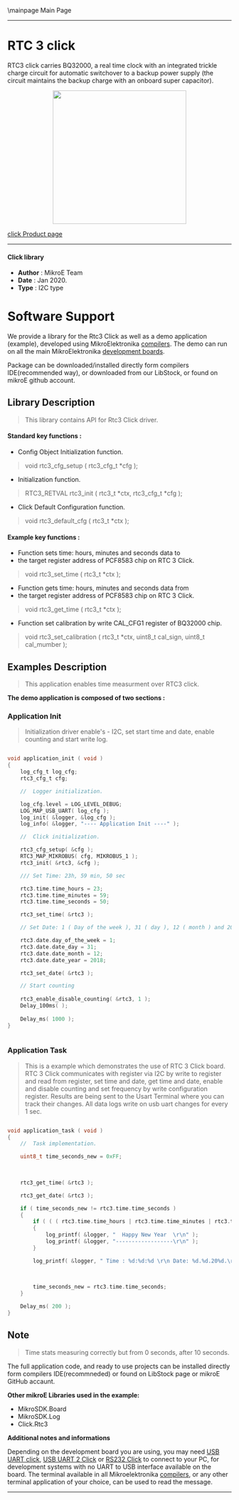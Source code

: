 \mainpage Main Page
 
---
# RTC 3 click

RTC3 click carries BQ32000, a real time clock with an integrated trickle charge circuit for automatic switchover to a backup power supply (the circuit maintains the backup charge with an onboard super capacitor).

<p align="center">
  <img src="https://download.mikroe.com/images/click_for_ide/rtc3_click.png" height=300px>
</p>

[click Product page](<https://www.mikroe.com/rtc-3-click>)

---


#### Click library 

- **Author**        : MikroE Team
- **Date**          : Jan 2020.
- **Type**          : I2C type


# Software Support

We provide a library for the Rtc3 Click 
as well as a demo application (example), developed using MikroElektronika 
[compilers](https://shop.mikroe.com/compilers). 
The demo can run on all the main MikroElektronika [development boards](https://shop.mikroe.com/development-boards).

Package can be downloaded/installed directly form compilers IDE(recommended way), or downloaded from our LibStock, or found on mikroE github account. 

## Library Description

> This library contains API for Rtc3 Click driver.

#### Standard key functions :

- Config Object Initialization function.
> void rtc3_cfg_setup ( rtc3_cfg_t *cfg ); 
 
- Initialization function.
> RTC3_RETVAL rtc3_init ( rtc3_t *ctx, rtc3_cfg_t *cfg );

- Click Default Configuration function.
> void rtc3_default_cfg ( rtc3_t *ctx );


#### Example key functions :

- Function sets time: hours, minutes and seconds data to
- the target register address of PCF8583 chip on RTC 3 Click.
> void rtc3_set_time ( rtc3_t *ctx );
 
- Function gets time: hours, minutes and seconds data from
-  the target register address of PCF8583 chip on RTC 3 Click.
> void rtc3_get_time ( rtc3_t *ctx );

- Function set calibration by write CAL_CFG1 register of BQ32000 chip.
> void rtc3_set_calibration ( rtc3_t *ctx, uint8_t cal_sign, uint8_t cal_mumber );

## Examples Description

> This application enables time measurment over RTC3 click.

**The demo application is composed of two sections :**

### Application Init 

> Initialization driver enable's - I2C,
> set start time and date, enable counting and start write log.

```c

void application_init ( void )
{
    log_cfg_t log_cfg;
    rtc3_cfg_t cfg;

    //  Logger initialization.

    log_cfg.level = LOG_LEVEL_DEBUG;
    LOG_MAP_USB_UART( log_cfg );
    log_init( &logger, &log_cfg );
    log_info( &logger, "---- Application Init ----" );

    //  Click initialization.

    rtc3_cfg_setup( &cfg );
    RTC3_MAP_MIKROBUS( cfg, MIKROBUS_1 );
    rtc3_init( &rtc3, &cfg );

    /// Set Time: 23h, 59 min, 50 sec

    rtc3.time.time_hours = 23;
    rtc3.time.time_minutes = 59;
    rtc3.time.time_seconds = 50;

    rtc3_set_time( &rtc3 );

    // Set Date: 1 ( Day of the week ), 31 ( day ), 12 ( month ) and 2018 ( year )

    rtc3.date.day_of_the_week = 1;
    rtc3.date.date_day = 31;
    rtc3.date.date_month = 12;
    rtc3.date.date_year = 2018;

    rtc3_set_date( &rtc3 );

    // Start counting
   
    rtc3_enable_disable_counting( &rtc3, 1 );
    Delay_100ms( );
    
    Delay_ms( 1000 );
}
  
```

### Application Task

> This is a example which demonstrates the use of RTC 3 Click board.
> RTC 3 Click communicates with register via I2C by write to register and read from register,
> set time and date, get time and date, enable and disable counting
>  and set frequency by write configuration register.
> Results are being sent to the Usart Terminal where you can track their changes.
> All data logs write on usb uart changes for every 1 sec.

```c

void application_task ( void )
{
    //  Task implementation.

    uint8_t time_seconds_new = 0xFF;
    
     

    rtc3_get_time( &rtc3 );

    rtc3_get_date( &rtc3 );

    if ( time_seconds_new != rtc3.time.time_seconds )
    {
        if ( ( ( rtc3.time.time_hours | rtc3.time.time_minutes | rtc3.time.time_seconds ) == 0 )  && ( ( rtc3.date.date_day | rtc3.date.date_month ) == 1 ) )
        {
            log_printf( &logger, "  Happy New Year  \r\n" );
            log_printf( &logger, "------------------\r\n" );
        }

        log_printf( &logger, " Time : %d:%d:%d \r\n Date: %d.%d.20%d.\r\n------------------\r\n", rtc3.time.time_hours, rtc3.time.time_minutes,
                                                                                            rtc3.time.time_seconds, 
                                                                                            rtc3.date.date_day, rtc3.date.date_month, rtc3.date.date_year );

        time_seconds_new = rtc3.time.time_seconds;
    }

    Delay_ms( 200 );
} 

```

## Note

> Time stats measuring correctly but from 0 seconds, after 10 seconds.

The full application code, and ready to use projects can be  installed directly form compilers IDE(recommneded) or found on LibStock page or mikroE GitHub accaunt.

**Other mikroE Libraries used in the example:** 

- MikroSDK.Board
- MikroSDK.Log
- Click.Rtc3

**Additional notes and informations**

Depending on the development board you are using, you may need 
[USB UART click](https://shop.mikroe.com/usb-uart-click), 
[USB UART 2 Click](https://shop.mikroe.com/usb-uart-2-click) or 
[RS232 Click](https://shop.mikroe.com/rs232-click) to connect to your PC, for 
development systems with no UART to USB interface available on the board. The 
terminal available in all Mikroelektronika 
[compilers](https://shop.mikroe.com/compilers), or any other terminal application 
of your choice, can be used to read the message.



---
